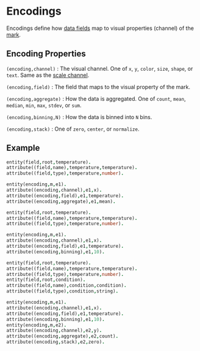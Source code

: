 # Encodings

Encodings define how [data fields](schema.md) map to visual properties (channel) of the
[mark](mark.md).

## Encoding Properties

`(encoding,channel)` : The visual channel. One of `x`, `y`, `color`, `size`, `shape`, or
`text`. Same as the [scale channel](scale.md).

`(encoding,field)` : The field that maps to the visual property of the mark.

`(encoding,aggregate)` : How the data is aggregated. One of `count`, `mean`, `median`,
`min`, `max`, `stdev`, or `sum`.

`(encoding,binning,N)` : How the data is binned into `N` bins.

`(encoding,stack)` : One of `zero`, `center`, or `normalize`.

## Example

```prolog
entity(field,root,temperature).
attribute((field,name),temperature,temperature).
attribute((field,type),temperature,number).

entity(encoding,m,e1).
attribute((encoding,channel),e1,x).
attribute((encoding,field),e1,temperature).
attribute((encoding,aggregate),e1,mean).
```

```prolog
entity(field,root,temperature).
attribute((field,name),temperature,temperature).
attribute((field,type),temperature,number).

entity(encoding,m,e1).
attribute((encoding,channel),e1,x).
attribute((encoding,field),e1,temperature).
attribute((encoding,binning),e1,10).
```

```prolog
entity(field,root,temperature).
attribute((field,name),temperature,temperature).
attribute((field,type),temperature,number).
entity(field,root,condition).
attribute((field,name),condition,condition).
attribute((field,type),condition,string).

entity(encoding,m,e1).
attribute((encoding,channel),e1,x).
attribute((encoding,field),e1,temperature).
attribute((encoding,binning),e1,10).
entity(encoding,m,e2).
attribute((encoding,channel),e2,y).
attribute((encoding,aggregate),e2,count).
attribute((encoding,stack),e2,zero).
```
